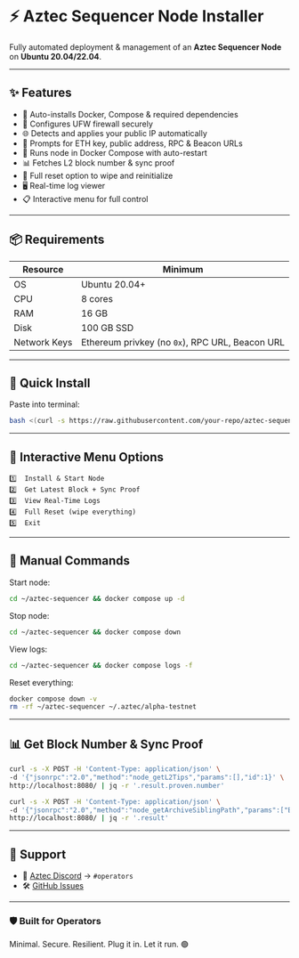 # ⚡️ Aztec Sequencer Node Installer

Fully automated deployment & management of an **Aztec Sequencer Node** on **Ubuntu 20.04/22.04**.

---

## ✨ Features

* 🔧 Auto-installs Docker, Compose & required dependencies
* 🔐 Configures UFW firewall securely
* 🌐 Detects and applies your public IP automatically
* 🧠 Prompts for ETH key, public address, RPC & Beacon URLs
* 🐳 Runs node in Docker Compose with auto-restart
* 📊 Fetches L2 block number & sync proof
* 🧹 Full reset option to wipe and reinitialize
* 🖥️ Real-time log viewer
* 📋 Interactive menu for full control

---

## 📦 Requirements

| Resource     | Minimum                                         |
| ------------ | ----------------------------------------------- |
| OS           | Ubuntu 20.04+                                   |
| CPU          | 8 cores                                         |
| RAM          | 16 GB                                           |
| Disk         | 100 GB SSD                                      |
| Network Keys | Ethereum privkey (no `0x`), RPC URL, Beacon URL |

---

## 🚀 Quick Install

Paste into terminal:

```bash
bash <(curl -s https://raw.githubusercontent.com/your-repo/aztec-sequencer-auto-setup/main/install.sh)
```

---

## 🧪 Interactive Menu Options

```
1️⃣  Install & Start Node
2️⃣  Get Latest Block + Sync Proof
3️⃣  View Real-Time Logs
4️⃣  Full Reset (wipe everything)
5️⃣  Exit
```

---

## 🔧 Manual Commands

Start node:

```bash
cd ~/aztec-sequencer && docker compose up -d
```

Stop node:

```bash
cd ~/aztec-sequencer && docker compose down
```

View logs:

```bash
cd ~/aztec-sequencer && docker compose logs -f
```

Reset everything:

```bash
docker compose down -v
rm -rf ~/aztec-sequencer ~/.aztec/alpha-testnet
```

---

## 📊 Get Block Number & Sync Proof

```bash
curl -s -X POST -H 'Content-Type: application/json' \
-d '{"jsonrpc":"2.0","method":"node_getL2Tips","params":[],"id":1}' \
http://localhost:8080/ | jq -r '.result.proven.number'
```

```bash
curl -s -X POST -H 'Content-Type: application/json' \
-d '{"jsonrpc":"2.0","method":"node_getArchiveSiblingPath","params":["BLOCK_NUM","BLOCK_NUM"],"id":1}' \
http://localhost:8080/ | jq -r '.result'
```

---

## 💬 Support

* 💬 [Aztec Discord](https://discord.gg/aztecprotocol) → `#operators`
* 🛠️ [GitHub Issues](https://github.com/your-repo/aztec-sequencer-auto-setup)

---

### 🛡️ Built for Operators

Minimal. Secure. Resilient.
Plug it in. Let it run. 🟢
